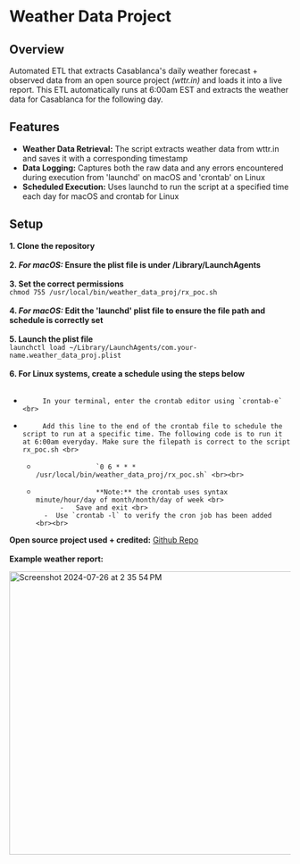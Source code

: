# Weather Data Project

## Overview
Automated ETL that extracts Casablanca's daily weather forecast  + observed data from an open source project _(wttr.in)_ and loads it into a live report. This ETL automatically runs at 6:00am EST and extracts the weather data for Casablanca for the following day.

## Features
* **Weather Data Retrieval:** The script extracts weather data from wttr.in and saves it with a corresponding timestamp
* **Data Logging:** Captures both the raw data and any errors encountered during execution from 'launchd' on macOS and 'crontab' on Linux
* **Scheduled Execution:** Uses launchd to run the script at a specified time each day for macOS and crontab for Linux


## Setup

**1. Clone the repository** <br><br>
**2. _For macOS:_ Ensure the plist file is under /Library/LaunchAgents** <br><br>
**3. Set the correct permissions**
<br>
          `chmod 755 /usr/local/bin/weather_data_proj/rx_poc.sh`
<br><br>
**4. _For macOS:_ Edit the 'launchd' plist file to ensure the file path and schedule is correctly set**
<br><br>
**5. Launch the plist file** <br>
          `launchctl load ~/Library/LaunchAgents/com.your-name.weather_data_proj.plist`
          <br><br>
**6. For Linux systems, create a schedule using the steps below**<br> <br>
-          In your terminal, enter the crontab editor using `crontab-e` <br>
-          Add this line to the end of the crontab file to schedule the script to run at a specific time. The following code is to run it at 6:00am everyday. Make sure the filepath is correct to the script rx_poc.sh <br>
  -                    `0 6 * * * /usr/local/bin/weather_data_proj/rx_poc.sh` <br><br>
  -                    **Note:** the crontab uses syntax minute/hour/day of month/month/day of week <br>
              -   Save and exit <br>
          -  Use `crontab -l` to verify the cron job has been added <br><br>
          


**Open source project used + credited:** [Github Repo](https://github.com/chubin/wttr.in#readme) <br><br>
**Example weather report:**

  <img width="508" alt="Screenshot 2024-07-26 at 2 35 54 PM" src="https://github.com/user-attachments/assets/68f4bd95-fa5c-464d-9c8f-4e04a732be55">


